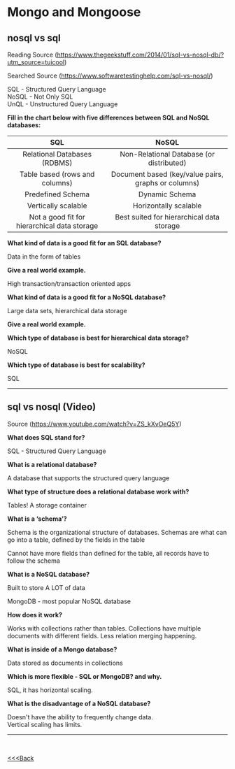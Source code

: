 # Mongo and Mongoose

## nosql vs sql

Reading Source (https://www.thegeekstuff.com/2014/01/sql-vs-nosql-db/?utm_source=tuicool)

Searched Source (https://www.softwaretestinghelp.com/sql-vs-nosql/)

SQL - Structured Query Language  
NoSQL - Not Only SQL  
UnQL - Unstructured Query Language

**Fill in the chart below with five differences between SQL and NoSQL databases:**

SQL | NoSQL
| :---: | :---: |
| Relational Databases (RDBMS) | Non-Relational Database (or distributed) |
Table based (rows and columns) | Document based (key/value pairs, graphs or columns)
Predefined Schema | Dynamic Schema
Vertically scalable | Horizontally scalable
Not a good fit for hierarchical data storage | Best suited for hierarchical data storage

**What kind of data is a good fit for an SQL database?**

Data in the form of tables  

**Give a real world example.**

High transaction/transaction oriented apps

**What kind of data is a good fit for a NoSQL database?**

Large data sets, hierarchical data storage

**Give a real world example.**



**Which type of database is best for hierarchical data storage?**

NoSQL

**Which type of database is best for scalability?**

SQL

---

## sql vs nosql (Video)

Source (https://www.youtube.com/watch?v=ZS_kXvOeQ5Y)

**What does SQL stand for?**

SQL - Structured Query Language

**What is a relational database?**

A database that supports the structured query language

**What type of structure does a relational database work with?**

Tables! A storage container

**What is a ‘schema’?**

Schema is the organizational structure of databases. Schemas are what can go into a table, defined by the fields in the table

Cannot have more fields than defined for the table, all records have to follow the schema

**What is a NoSQL database?**

Built to store A LOT of data

MongoDB - most popular NoSQL database

**How does it work?**

Works with collections rather than tables. Collections have multiple documents with different fields.
Less relation merging happening.

**What is inside of a Mongo database?**

Data stored as documents in collections

**Which is more flexible - SQL or MongoDB? and why.**

SQL, it has horizontal scaling.

**What is the disadvantage of a NoSQL database?**

Doesn't have the ability to frequently change data.  
Vertical scaling has limits.  

---

<br>

[<<<Back](README.md)  
